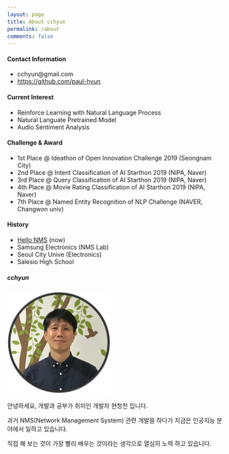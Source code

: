 ```yaml
---
layout: page
title: About cchyun
permalink: /about
comments: false
---
```


<div class="row justify-content-between">
    <div class="col-md-8 pr-5">
        <h4>Contact Information</h4>
        <ul>
            <li>cchyun@gmail.com</li>
            <li><a href="https://github.com/paul-hyun" target="_blank">https://github.com/paul-hyun</a></li>
        </ul>
        <h4>Current Interest</h4>
        <ul>
            <li>Reinforce Learning with Natural Language Process</li>
            <li>Natural Languate Pretrained Model</li>
            <li>Audio Sentiment Analysis</li>
        </ul>
        <h4>Challenge & Award</h4>
        <ul>
            <li>1st Place @ Ideathon of Open Innovation Challenge 2019 (Seongnam City)</li>
            <li>2nd Place @ Intent Classification of AI Starthon 2019 (NIPA, Naver)</li>
            <li>3rd Place @ Query Classification of AI Starthon 2019 (NIPA, Naver)</li>
            <li>4th Place @ Movie Rating Classification of AI Starthon 2019 (NIPA, Naver)</li>
            <li>7th Place @ Named Entity Recognition of NLP Challenge (NAVER, Changwon univ)</li>
        </ul>
        <h4>History</h4>
        <ul>
            <li><a href="https://www.hellonms.net" target="_blank">Hello NMS</a> (now)</li>
            <li>Samsung Electronics (NMS Lab)</li>
            <li>Seoul City Unive (Electronics)</li>
            <li>Salesio High School</li>
        </ul>
    </div>
    <div class="col-md-4">
        <div class="sticky-top sticky-top-80">
            <h5>cchyun</h5>
            <img src="assets/images/cchyun_profile.png" style="max-width: 240px; object-fit: contain;" />
            <p></p>
            <p>안녕하세요, 개발과 공부가 취미인 개발자 현청천 입니다.</p>
            <p>과거 NMS(Network Management System) 관련 개발을 하다가 지금은 인공지능 분야에서 일하고 있습니다.</p>
            <p>직접 해 보는 것이 가장 빨리 배우는 것이라는 생각으로 열심히 노력 하고 있습니다.</p>
        </div>
    </div>
</div>
